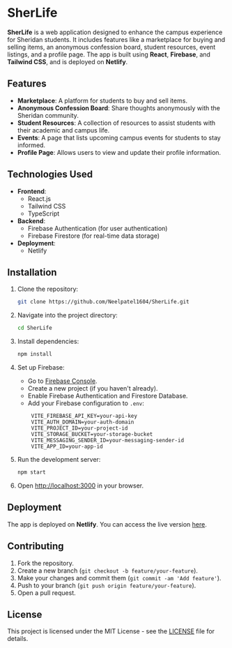 # **SherLife**

**SherLife** is a web application designed to enhance the campus experience for Sheridan students. It includes features like a marketplace for buying and selling items, an anonymous confession board, student resources, event listings, and a profile page. The app is built using **React**, **Firebase**, and **Tailwind CSS**, and is deployed on **Netlify**.

## **Features**

- **Marketplace**: A platform for students to buy and sell items.
- **Anonymous Confession Board**: Share thoughts anonymously with the Sheridan community.
- **Student Resources**: A collection of resources to assist students with their academic and campus life.
- **Events**: A page that lists upcoming campus events for students to stay informed.
- **Profile Page**: Allows users to view and update their profile information.

## **Technologies Used**

- **Frontend**: 
  - React.js
  - Tailwind CSS
  - TypeScript
- **Backend**:
  - Firebase Authentication (for user authentication)
  - Firebase Firestore (for real-time data storage)
- **Deployment**:
  - Netlify

## **Installation**

1. Clone the repository:
   ```bash
   git clone https://github.com/Neelpatel1604/SherLife.git
   ```

2. Navigate into the project directory:
   ```bash
   cd SherLife
   ```

3. Install dependencies:
   ```bash
   npm install
   ```

4. Set up Firebase:
   - Go to [Firebase Console](https://console.firebase.google.com/).
   - Create a new project (if you haven't already).
   - Enable Firebase Authentication and Firestore Database.
   - Add your Firebase configuration to `.env`:
     ```env
      VITE_FIREBASE_API_KEY=your-api-key
      VITE_AUTH_DOMAIN=your-auth-domain
      VITE_PROJECT_ID=your-project-id
      VITE_STORAGE_BUCKET=your-storage-bucket
      VITE_MESSAGING_SENDER_ID=your-messaging-sender-id
      VITE_APP_ID=your-app-id
     ```

5. Run the development server:
   ```bash
   npm start
   ```

6. Open [http://localhost:3000](http://localhost:3000) in your browser.

## **Deployment**

The app is deployed on **Netlify**. You can access the live version [here](https://sher-life.netlify.app).

## **Contributing**

1. Fork the repository.
2. Create a new branch (`git checkout -b feature/your-feature`).
3. Make your changes and commit them (`git commit -am 'Add feature'`).
4. Push to your branch (`git push origin feature/your-feature`).
5. Open a pull request.

## License

This project is licensed under the MIT License - see the [LICENSE](LICENSE) file for details.

